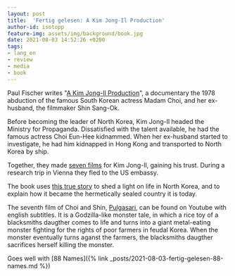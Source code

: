 ```yaml
---
layout: post
title:  'Fertig gelesen: A Kim Jong-Il Production'
author-id: isotopp
feature-img: assets/img/background/book.jpg
date: 2021-08-03 14:52:26 +0200
tags:
- lang_en
- review
- media
- book
---
```


Paul Fischer writes "[A Kim Jong-Il Production](https://www.amazon.de/gp/product/B00OMH54L2)", a documentary the 1978 abduction of the famous South Korean actress Madam Choi, and her ex-husband, the filmmaker Shin Sang-Ok.

Before becoming the leader of North Korea, Kim Jong-Il headed the Ministry for Propaganda.
Dissatisfied with the talent available, he had the famous actress Choi Eun-Hee kidnammed.
When her ex-husband started to investigate, he had him kidnapped in Hong Kong and transported to North Korea by ship.

Together, they made [seven films](https://en.wikipedia.org/wiki/Abduction_of_Shin_Sang-ok_and_Choi_Eun-hee#Films) for Kim Jong-Il, gaining his trust.
During a research trip in Vienna they fled to the US embassy.

The book uses [this true story](https://en.wikipedia.org/wiki/Abduction_of_Shin_Sang-ok_and_Choi_Eun-hee) to shed a light on life in North Korea, and to explain how it became the hermetically sealed country it is today.

The seventh film of Choi and Shin, [Pulgasari](https://www.youtube.com/watch?v=eCKSR0JArUQ), can be found on Youtube with english subtitles. It is a Godzilla-like monster tale, in which a rice toy of a blacksmiths daugther comes to life and turns into a giant metal-eating monster fighting for the rights of poor farmers in feudal Korea. When the monster eventually turns aganst the farmers, the blacksmiths daugther sacrifices herself killing the monster.

Goes well with [88 Names]({% link _posts/2021-08-03-fertig-gelesen-88-names.md %})
